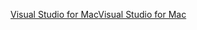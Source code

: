 [<span data-ttu-id="91211-101">Visual Studio for Mac</span><span class="sxs-lookup"><span data-stu-id="91211-101">Visual Studio for Mac</span></span>](https://visualstudio.microsoft.com/vs/mac/)
